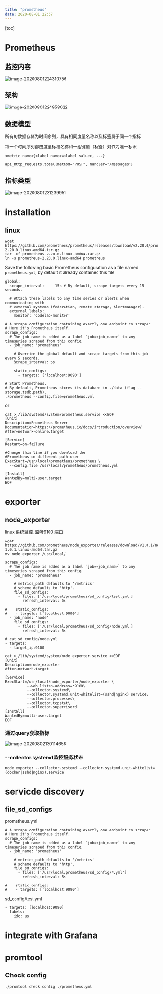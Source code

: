 ```yaml
---
title: "prometheus"
date: 2020-08-01 22:37
---
```

[toc]



# Prometheus 





##  监控内容

![image-20200801224310756](prometheus.assets/image-20200801224310756.png)





## 架构

![image-20200801224958022](prometheus.assets/image-20200801224958022.png)





## 数据模型

所有的数据存储为时间序列，具有相同度量名称以及标签属于同一个指标

每一个时间序列都由度量标准名称和一组键值（标签）对作为唯一标识

```
<metric name>{<label name>=<label value>, ...}
```

```
api_http_requests.total{method="POST", handler="/messages"}
```



## 指标类型

![image-20200801231239951](prometheus.assets/image-20200801231239951.png)









# installation

## linux

```
wget https://github.com/prometheus/prometheus/releases/download/v2.20.0/prometheus-2.20.0.linux-amd64.tar.gz
tar -xf prometheus-2.20.0.linux-amd64.tar.gz
ln -s prometheus-2.20.0.linux-amd64 prometheus
```



Save the following basic Prometheus configuration as a file named `prometheus.yml`, by default it already contained this file

```
global:
  scrape_interval:     15s # By default, scrape targets every 15 seconds.

  # Attach these labels to any time series or alerts when communicating with
  # external systems (federation, remote storage, Alertmanager).
  external_labels:
    monitor: 'codelab-monitor'

# A scrape configuration containing exactly one endpoint to scrape:
# Here it's Prometheus itself.
scrape_configs:
  # The job name is added as a label `job=<job_name>` to any timeseries scraped from this config.
  - job_name: 'prometheus'

    # Override the global default and scrape targets from this job every 5 seconds.
    scrape_interval: 5s

    static_configs:
      - targets: ['localhost:9090']
```



```
# Start Prometheus.
# By default, Prometheus stores its database in ./data (flag --storage.tsdb.path).
./prometheus --config.file=prometheus.yml
```

or

```
cat > /lib/systemd/system/prometheus.service <<EOF
[Unit]
Description=Prometheus Server
Documentation=https://prometheus.io/docs/introduction/overview/
After=network-online.target

[Service]
Restart=on-failure

#Change this line if you download the 
#Prometheus on different path user
ExecStart=/usr/local/prometheus/prometheus \
  --config.file /usr/local/prometheus/prometheus.yml 

[Install]
WantedBy=multi-user.target
EOF
```



# exporter



## node_exporter

linux 系统监控, 监听9100 端口

```
wget https://github.com/prometheus/node_exporter/releases/download/v1.0.1/node_exporter-1.0.1.linux-amd64.tar.gz
mv node_exporter /usr/local/
```



```
scrape_configs:
  # The job name is added as a label `job=<job_name>` to any timeseries scraped from this config.
  - job_name: 'prometheus'

    # metrics_path defaults to '/metrics'
    # scheme defaults to 'http'.
    file_sd_configs:
      - files: ['/usr/local/prometheus/sd_config/test.yml']
        refresh_interval: 5s

#    static_configs:
#    - targets: ['localhost:9090']
  - job_name: 'node'
    file_sd_configs:
      - files: ['/usr/local/prometheus/sd_config/node.yml']
        refresh_interval: 5s
```

```
# cat sd_config/node.yml 
- targets:
  - target_ip:9100
```



```
cat > /lib/systemd/system/node_exporter.service <<EOF
[Unit]
Description=node_exporter
After=network.target 

[Service]
ExecStart=/usr/local/node_exporter/node_exporter \
          --web.listen-address=:9100\
          --collector.systemd\
          --collector.systemd.unit-whitelist=(sshd|nginx).service\
          --collector.processes\
          --collector.tcpstat\
          --collector.supervisord
[Install]
WantedBy=multi-user.target
EOF
```



### 通过query获取指标

![image-20200802130114656](prometheus.assets/image-20200802130114656.png)





### --collector.systemd监控服务状态

```
node_exporter --collector.systemd --collector.systemd.unit-whitelist=(docker|sshd|nginx).service
```





# servicde discovery

## file_sd_configs



prometheus.yml

```
# A scrape configuration containing exactly one endpoint to scrape:
# Here it's Prometheus itself.
scrape_configs:
  # The job name is added as a label `job=<job_name>` to any timeseries scraped from this config.
  - job_name: 'prometheus'

    # metrics_path defaults to '/metrics'
    # scheme defaults to 'http'.
    file_sd_configs:
      - files: ['/usr/local/prometheus/sd_config/*.yml']
        refresh_interval: 5s

#    static_configs:
#    - targets: ['localhost:9090']
```



sd_config/test.yml

```
- targets: [localhost:9090]
  labels:
    idc: us
```





# integrate with Grafana





# promtool

## Check config

```
./promtool check config ./prometheus.yml
```

